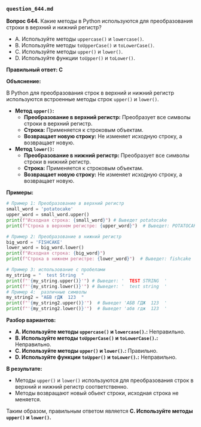 ### `question_644.md`

**Вопрос 644.** Какие методы в Python используются для преобразования строки в верхний и нижний регистр?

-   A.  Используйте методы `uppercase()` и `lowercase()`.
-   B.  Используйте методы `toUpperCase()` и `toLowerCase()`.
-   C.  Используйте методы `upper()` и `lower()`.
-   D.  Используйте функции `toUpper()` и `toLower()`.

**Правильный ответ: C**

**Объяснение:**

В Python для преобразования строк в верхний и нижний регистр используются встроенные методы строк `upper()` и `lower()`.

*   **Метод `upper()`:**
    *   **Преобразование в верхний регистр:**  Преобразует все символы строки в верхний регистр.
    *   **Строка:** Применяется к строковым объектам.
    *   **Возвращает новую строку:**  Не изменяет исходную строку, а возвращает новую.
*  **Метод `lower()`:**
     *   **Преобразование в нижний регистр:** Преобразует все символы строки в нижний регистр.
     *   **Строка:** Применяется к строковым объектам.
     *   **Возвращает новую строку:** Не изменяет исходную строку, а возвращает новую.

**Примеры:**

```python
# Пример 1: Преобразование в верхний регистр
small_word = 'potatocake'
upper_word = small_word.upper()
print(f"Исходная строка: {small_word}") # Выведет potatocake
print(f"Строка в верхнем регистре: {upper_word}")  # Выведет: POTATOCAKE

# Пример 2: Преобразование в нижний регистр
big_word = 'FISHCAKE'
lower_word = big_word.lower()
print(f"Исходная строка: {big_word}")
print(f"Строка в нижнем регистре: {lower_word}")  # Выведет: fishcake

# Пример 3: использование с пробелами
my_string = "  test String  "
print(f"'{my_string.upper()}'") # Выведет: '  TEST STRING  '
print(f"'{my_string.lower()}'") # Выведет: '  test string  '
# Пример 4:  различные символы
my_string2 = "АБВ гДЖ  123  "
print(f"'{my_string2.upper()}'")  # Выведет 'АБВ ГДЖ  123  '
print(f"'{my_string2.lower()}'")  # Выведет 'абв гдж  123  '
```

**Разбор вариантов:**
*  **A. Используйте методы `uppercase()` и `lowercase()`.:** Неправильно.
*   **B. Используйте методы `toUpperCase()` и `toLowerCase()`.:** Неправильно.
*  **C. Используйте методы `upper()` и `lower()`.:** Правильно.
*   **D. Используйте функции `toUpper()` и `toLower()`.:** Неправильно.

**В результате:**
* Методы  `upper()` и `lower()` используются для преобразования строк в верхний и нижний регистр соответственно.
*   Методы возвращают новый обьект строки,  исходная строка не меняется.

Таким образом, правильным ответом является **C. Используйте методы `upper()` и `lower()`.**
